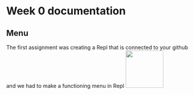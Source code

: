 # Week 0 documentation 

## Menu
The first assignment was creating a Repl that is connected to your github and we had to make a functioning menu in Repl
<img src="https://user-images.githubusercontent.com/89225478/161152129-c0d74953-cd73-4c37-a655-c4912a37dafb.png" width="100" height="100">
